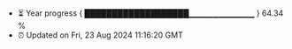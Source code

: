 - ⏳ Year progress { ███████████████████▁▁▁▁▁▁▁▁▁▁▁ } 64.34 %
- ⏰ Updated on Fri, 23 Aug 2024 11:16:20 GMT


